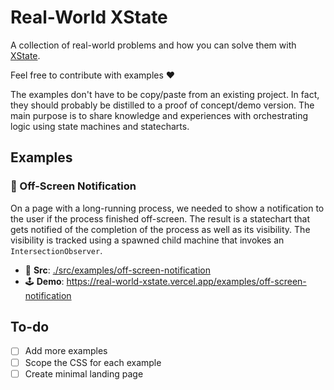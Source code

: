 # Real-World XState

A collection of real-world problems and how you can solve them with [XState](https://xstate.js.org/).

Feel free to contribute with examples ❤️

The examples don't have to be copy/paste from an existing project. In fact, they should probably be distilled to a proof of concept/demo version. The main purpose is to share knowledge and experiences with orchestrating logic using state machines and statecharts.

## Examples

### 🔔 Off-Screen Notification

On a page with a long-running process, we needed to show a notification to the user if the process finished off-screen. The result is a statechart that gets notified of the completion of the process as well as its visibility. The visibility is tracked using a spawned child machine that invokes an `IntersectionObserver`.

- 🧶 **Src**: [./src/examples/off-screen-notification](./src/examples/off-screen-notification)
- 🕹️ **Demo**: https://real-world-xstate.vercel.app/examples/off-screen-notification

## To-do

- [ ] Add more examples
- [ ] Scope the CSS for each example
- [ ] Create minimal landing page

